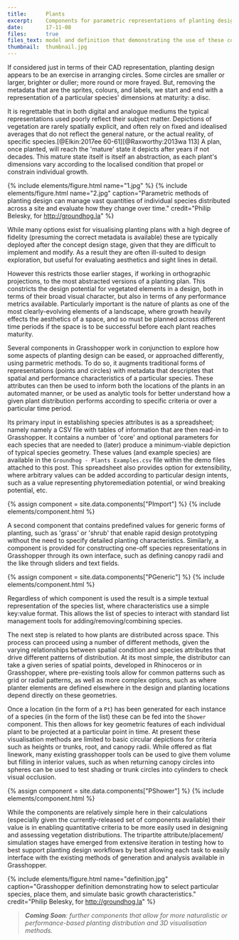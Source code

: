 ```yaml
---
title:      Plants
excerpt:    Components for parametric representations of planting design, analysis, and visualisation.
date:       17-11-08
files:      true
files_text: model and definition that demonstrating the use of these components
thumbnail:  thumbnail.jpg
---
```


If considered just in terms of their CAD representation, planting design appears to be an exercise in arranging circles. Some circles are smaller or larger, brighter or duller; more round or more frayed. But, removing the metadata that are the sprites, colours, and labels, we start and end with a representation of a particular species' dimensions at maturity: a disc.

It is regrettable that in both digital and analogue mediums the typical representations used poorly reflect their subject matter. Depictions of vegetation are rarely spatially explicit, and often rely on fixed and idealised averages that do not reflect the general nature, or the actual reality, of specific species.[@Elkin:2017ee 60-61][@Raxworthy:2013wa 113] A plan, once planted, will reach the 'mature' state it depicts after years if not decades. This mature state itself is itself an abstraction, as each plant's dimensions vary according to the localised condition that propel or constrain individual growth.

{% include elements/figure.html name="1.jpg" %}
{% include elements/figure.html name="2.jpg" caption="Parametric methods of planting design can manage vast quantities of individual species distributed across a site and evaluate how they change over time." credit="Philip Belesky, for http://groundhog.la" %}

While many options exist for visualising planting plans with a high degree of fidelity (presuming the correct metadata is available) these are typically deployed after the concept design stage, given that they are difficult to implement and modify. As a result they are often ill-suited to design exploration, but useful for evaluating aesthetics and sight lines in detail.

However this restricts those earlier stages, if working in orthographic projections, to the most abstracted versions of a planting plan. This constricts the design potential for vegetated elements in a design, both in terms of their broad visual character, but also in terms of any performance metrics available. Particularly important is the nature of plants as one of the most clearly-evolving elements of a landscape, where growth heavily effects the aesthetics of a space, and so must be planned across different time periods if the space is to be successful before each plant reaches maturity.

Several components in Grasshopper work in conjunction to explore how some aspects of planting design can be eased, or approached differently, using parmetric methods. To do so, it augments traditional forms of representations (points and circles) with metadata that descriptes that spatial and performance characteristics of a particular species. These attributes can then be used to inform both the locations of the plants in an automated manner, or be used as analytic tools for better understand how a given plant distribution performs according to specific criteria or over a particular time period.

Its primary input in establishing species attributes is as a spreadsheet; namely namely a CSV file with tables of information that are then read-in to Grasshopper. It contains a number of 'core' and optional parameters for each species that are needed to (later) produce a minimum-viable depiction of typical species geometry. These values (and example species) are available in the `Groundhog - Plants Examples.csv` file within the demo files attached to this post. This spreadsheet also provides option for extensibility, where arbitrary values can be added according to particular design intents, such as a value representing phytoremediation potential, or wind breaking potential, etc.

{% assign component = site.data.components["PImport"] %}
{% include elements/component.html %}

A second component that contains predefined values for generic forms of planting, such as 'grass' or 'shrub' that enable rapid design prototyping without the need to specify detailed planting characteristics. Similarly, a component is provided for constructing one-off species representations in Grasshopper through its own interface, such as defining canopy radii and the like through sliders and text fields.

{% assign component = site.data.components["PGeneric"] %}
{% include elements/component.html %}

Regardless of which component is used the result is a simple textual representation of the species list, where characteristics use a simple key:value format. This allows the list of species to interact with standard list management tools for adding/removing/combining species.

The next step is related to how plants are distributed across space. This process can proceed using a number of different methods, given the varying relationships between spatial condition and species attributes that drive different patterns of distribution. At its most simple, the distributor can take a given series of spatial points, developed in Rhinoceros or in Grasshopper, where pre-existing tools allow for common patterns such as grid or radial patterns, as well as more complex options, such as where planter elements are defined elsewhere in the design and planting locations depend directly on these geometries.

Once a location (in the form of a `Pt`) has been generated for each instance of a species (in the form of the list) these can be fed into the `Shower` component. This then allows for key geometric features of each individual plant to be projected at a particular point in time. At present these visualisation methods are limited to basic circular depictions for criteria such as heights or trunks, root, and canopy radii. While offered as flat linework, many existing grasshopper tools can be used to give them volume but filling in interior values, such as when returning canopy circles into spheres can be used to test shading or trunk circles into cylinders to check visual occlusion.

{% assign component = site.data.components["PShower"] %}
{% include elements/component.html %}

While the components are relatively simple here in their calculations (especially given the currently-released set of components available) their value is in enabling quantitative criteria to be more easily used in designing and assessing vegetation distributions. The tripartite attribute/placement/ simulation stages have emerged from extensive iteration in testing how to best support planting design workflows by best allowing each task to easily interface with the existing methods of generation and analysis available in Grasshopper.

{% include elements/figure.html name="definition.jpg" caption="Grasshopper definition demonstrating how to select particular species, place them, and simulate basic growth characteristics." credit="Philip Belesky, for http://groundhog.la" %}

> ***Coming Soon**: further components that allow for more naturalistic or performance-based planting distribution and 3D visualisation methods.*